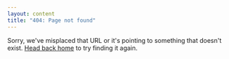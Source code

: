 ```yaml
---
layout: content
title: "404: Page not found"
---
```


Sorry, we've misplaced that URL or it's pointing to something that doesn't exist. <a href="{{ site.baseurl }}/">Head back home</a> to try finding it again.